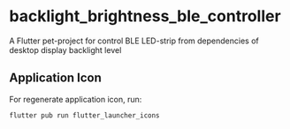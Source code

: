 # backlight_brightness_ble_controller

A Flutter pet-project for control BLE LED-strip from dependencies of desktop display backlight level

## Application Icon

For regenerate application icon, run:

```shell
flutter pub run flutter_launcher_icons
```
